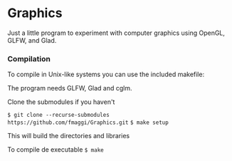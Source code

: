 # Graphics

Just a little program to experiment with computer graphics using OpenGL, GLFW, and Glad.

### Compilation
To compile in Unix-like systems you can use the included makefile:

The program needs GLFW, Glad and cglm.

Clone the submodules if you haven't

`$ git clone --recurse-submodules https://github.com/fmaggi/Graphics.git`
`$ make setup`

This will build the directories and libraries

To compile de executable
`$ make`


